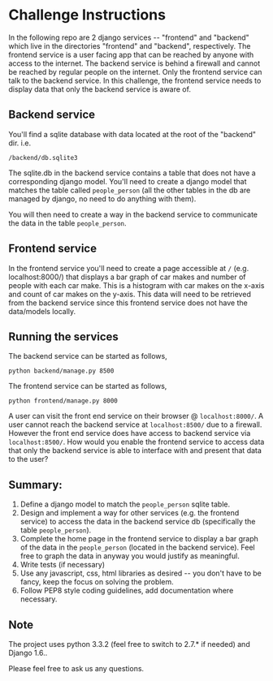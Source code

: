 # Challenge Instructions


In the following repo are 2 django services -- "frontend" and "backend" which live in the directories "frontend" and "backend", respectively. The frontend service is a user facing app that can be reached by anyone with access to the internet. The backend service is behind a firewall and cannot be reached by regular people on the internet. Only the frontend service can talk to the backend service. In this challenge, the frontend service needs to display data that only the backend service is aware of.


## Backend service

You'll find a sqlite database with data located at the root of the "backend" dir. i.e.

```
/backend/db.sqlite3
```

The sqlite.db in the backend service contains a table that does not have a corresponding django model. You'll need to create a django model that matches the table called `people_person` (all the other tables in the db are managed by django, no need to do anything with them).

You will then need to create a way in the backend service to communicate the data in the table `people_person`.




## Frontend service

In the frontend service you'll need to create a page accessible at `/` (e.g. localhost:8000/) that displays a bar graph of car makes and number of people with each car make. This is a histogram with car makes on the x-axis and count of car makes on the y-axis. This data will need to be retrieved from the backend service since this frontend service does not have the data/models locally.



## Running the services
The backend service can be started as follows,

```
python backend/manage.py 8500
```

The frontend service can be started as follows,

```
python frontend/manage.py 8000
```

A user can visit the front end service on their browser @ `localhost:8000/`. A user cannot reach the backend service at `localhost:8500/` due to a firewall. However the front end service does have access to backend service via `localhost:8500/`. How would you enable the frontend service to access data that only the backend service is able to interface with and present that data to the user?



## Summary:

1. Define a django model to match the `people_person` sqlite table.
2. Design and implement a way for other services (e.g. the frontend service) to access the data in the backend service db (specifically the table `people_person`).
3. Complete the home page in the frontend service to display a bar graph of the data in the `people_person` (located in the backend service). Feel free to graph the data in anyway you would justify as meaningful.
4. Write tests (if necessary)
5. Use any javascript, css, html libraries as desired -- you don't have to be fancy, keep the focus on solving the problem.
6. Follow PEP8 style coding guidelines, add documentation where necessary.

## Note

The project uses python 3.3.2 (feel free to switch to 2.7.* if needed) and Django 1.6..

Please feel free to ask us any questions.

